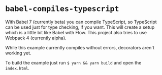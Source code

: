 # `babel-compiles-typescript`

With Babel 7 (currently beta) you can compile TypeScript, so TypeScript can be used just for type checking, if you want. This will create a setup which is a little bit like Babel with Flow. This project also tries to use Webpack 4 (currently alpha).

While this example currently compiles without errors, decorators aren't working yet.

To build the example just run `$ yarn && yarn build` and open the `index.html`.
